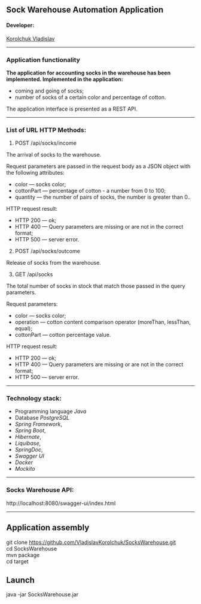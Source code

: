 ## Sock Warehouse Automation Application

#### Developer:
[Korolchuk Vladislav](https://github.com/VladislavKorolchuk)
***
### Application functionality ###
**The application for accounting socks in the warehouse has been implemented. Implemented in the application:**

- coming and going of socks;
- number of socks of a certain color and percentage of cotton.


The application interface is presented as a REST API.

***
### List of URL HTTP Methods:
1. POST /api/socks/income

The arrival of socks to the warehouse.

Request parameters are passed in the request body as a JSON object with the following attributes:

- color — socks color;
- cottonPart — percentage of cotton - a number from 0 to 100;
- quantity — the number of pairs of socks, the number is greater than 0..

HTTP request result:

- HTTP 200 — ok;
- HTTP 400 — Query parameters are missing or are not in the correct format;
- HTTP 500 — server error.

2. POST /api/socks/outcome

Release of socks from the warehouse.

3. GET /api/socks

The total number of socks in stock that match those passed in the query parameters.

Request parameters:

- color — socks color;
- operation — cotton content comparison operator (moreThan, lessThan, equal);
- cottonPart — cotton percentage value.

HTTP request result:

- HTTP 200 — ok;
- HTTP 400 — Query parameters are missing or are not in the correct format;
- HTTP 500 — server error.

***
### Technology stack: ###

- Programming language *Java*
- Database *PostgreSQL*
- *Spring Framework*,
- *Spring Boot*,
- *Hibernate*, 
- *Liquibase*,
- *SpringDoc*,
- *Swagger UI*
- *Docker*
- *Mockito*

***

### Socks Warehouse API: ###

http://localhost:8080/swagger-ui/index.html

***

  ## Application assembly

git clone https://github.com/VladislavKorolchuk/SocksWarehouse.git \
cd SocksWarehouse \
mvn package \
cd target

## Launch
java -jar SocksWarehouse.jar
